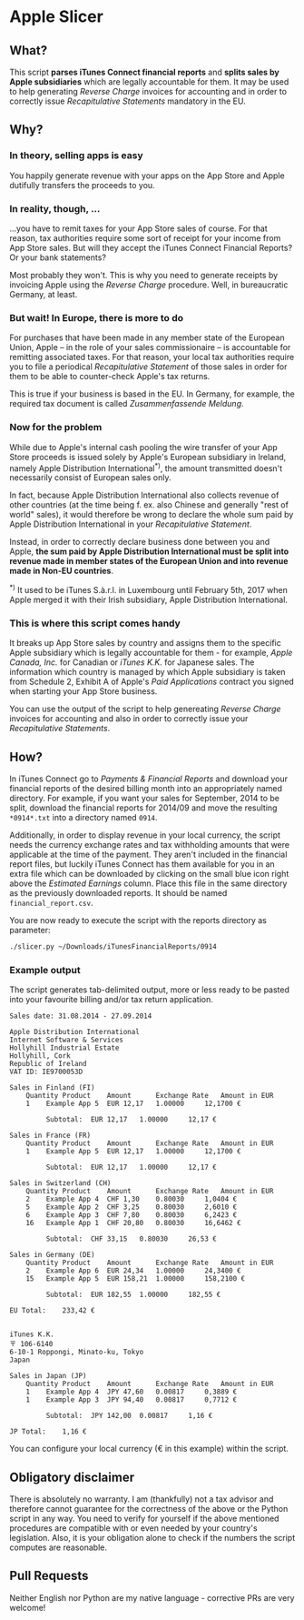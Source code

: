 # Apple Slicer

## What?
This script **parses iTunes Connect financial reports** and **splits sales by Apple subsidiaries** which are legally accountable for them.
It may be used to help generating *Reverse Charge* invoices for accounting and in order to correctly issue *Recapitulative Statements* mandatory in the EU.

## Why?

### In theory, selling apps is easy
You happily generate revenue with your apps on the App Store and Apple dutifully transfers the proceeds to you.

### In reality, though, ...
...you have to remit taxes for your App Store sales of course. For that reason, tax authorities require some sort of receipt for your income from App Store sales.
But will they accept the iTunes Connect Financial Reports? Or your bank statements?

Most probably they won't. This is why you need to generate receipts by invoicing Apple using the *Reverse Charge* procedure. Well, in bureaucratic Germany, at least.

### But wait! In Europe, there is more to do
For purchases that have been made in any member state of the European Union, Apple – in the role of your sales commissionaire – is accountable for remitting associated taxes.
For that reason, your local tax authorities require you to file a periodical *Recapitulative Statement* of those sales in order for them to be able to counter-check Apple's tax returns.

This is true if your business is based in the EU. In Germany, for example, the required tax document is called *Zusammenfassende Meldung*.

### Now for the problem
While due to Apple's internal cash pooling the wire transfer of your App Store proceeds is issued solely by Apple's European subsidiary in Ireland, namely Apple Distribution International<sup>*)</sup>, the amount transmitted doesn't necessarily consist of European sales only.

In fact, because Apple Distribution International also collects revenue of other countries (at the time being f. ex. also Chinese and generally "rest of world" sales), it would therefore be wrong to declare the whole sum paid by Apple Distribution International in your *Recapitulative Statement*.

Instead, in order to correctly declare business done between you and Apple, **the sum paid by Apple Distribution International must be split into revenue made in member states of the European Union and into revenue made in Non-EU countries**.

<sup>*)</sup> It used to be iTunes S.à.r.l. in Luxembourg until February 5th, 2017 when Apple merged it with their Irish subsidiary, Apple Distribution International.

### This is where this script comes handy
It breaks up App Store sales by country and assigns them to the specific Apple subsidiary which is legally accountable for them - for example,  *Apple Canada, Inc.* for Canadian or *iTunes K.K.* for Japanese sales.
The information which country is managed by which Apple subsidiary is taken from Schedule 2, Exhibit A of Apple's *Paid Applications* contract you signed when starting your App Store business.

You can use the output of the script to help genereating *Reverse Charge* invoices for accounting and also in order to correctly issue your *Recapitulative Statements*.

## How?

In iTunes Connect go to *Payments & Financial Reports* and download your financial reports of the desired billing month into an appropriately named directory.
For example, if you want your sales for September, 2014 to be split, download the financial reports for 2014/09 and move the resulting `*0914*.txt` into a directory named `0914`.

Additionally, in order to display revenue in your local currency, the script needs the currency exchange rates and tax withholding amounts that were applicable at the time of the payment.
They aren't included in the financial report files, but luckily iTunes Connect has them available for you in an extra file which can be downloaded by clicking on the small blue icon right above the *Estimated Earnings* column. 
Place this file in the same directory as the previously downloaded reports. It should be named `financial_report.csv`.

You are now ready to execute the script with the reports directory as parameter:

```sh
./slicer.py ~/Downloads/iTunesFinancialReports/0914
```
### Example output

The script generates tab-delimited output, more or less ready to be pasted into your favourite billing and/or tax return application.

```text
Sales date: 31.08.2014 - 27.09.2014 

Apple Distribution International
Internet Software & Services
Hollyhill Industrial Estate
Hollyhill, Cork
Republic of Ireland
VAT ID: IE9700053D

Sales in Finland (FI)
	Quantity Product	Amount		Exchange Rate	Amount in EUR
	1	 Example App 5	EUR 12,17	1.00000		12,1700 €

		 Subtotal:	EUR 12,17	1.00000		12,17 €

Sales in France (FR)
	Quantity Product	Amount		Exchange Rate	Amount in EUR
	1	 Example App 5	EUR 12,17	1.00000		12,1700 €

		 Subtotal:	EUR 12,17	1.00000		12,17 €

Sales in Switzerland (CH)
	Quantity Product	Amount		Exchange Rate	Amount in EUR
	2	 Example App 4	CHF 1,30	0.80030		1,0404 €
	5	 Example App 2	CHF 3,25	0.80030		2,6010 €
	6	 Example App 3	CHF 7,80	0.80030		6,2423 €
	16	 Example App 1	CHF 20,80	0.80030		16,6462 €

		 Subtotal:	CHF 33,15	0.80030		26,53 €

Sales in Germany (DE)
	Quantity Product	Amount		Exchange Rate	Amount in EUR
	2	 Example App 6	EUR 24,34	1.00000		24,3400 €
	15	 Example App 5	EUR 158,21	1.00000		158,2100 €

		 Subtotal:	EUR 182,55	1.00000		182,55 €

EU Total:	 233,42 €


iTunes K.K.
〒 106-6140
6-10-1 Roppongi, Minato-ku, Tokyo
Japan

Sales in Japan (JP)
	Quantity Product	Amount		Exchange Rate	Amount in EUR
	1	 Example App 4	JPY 47,60	0.00817		0,3889 €
	1	 Example App 3	JPY 94,40	0.00817		0,7712 €

		 Subtotal:	JPY 142,00	0.00817		1,16 €

JP Total:	 1,16 €
```

You can configure your local currency (€ in this example) within the script.

## Obligatory disclaimer

There is absolutely no warranty. I am (thankfully) not a tax advisor and therefore cannot guarantee for the correctness of the above or the Python script in any way.
You need to verify for yourself if the above mentioned procedures are compatible with or even needed by your country's legislation.
Also, it is your obligation alone to check if the numbers the script computes are reasonable.

## Pull Requests
Neither English nor Python are my native language - corrective PRs are very welcome!
